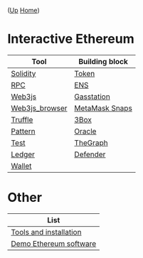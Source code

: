 ([Up](..) [Home](..\..))
# Interactive Ethereum

| Tool                              | Building block
| -----                             | ------------------
|[Solidity](solidity_examples)      |[Token](token_examples)
|[RPC](rpc)                         |[ENS](ens_examples) 
|[Web3js](web3js)                   |[Gasstation](gsn_examples)
|[Web3js_browser](web3js_browser)   |[MetaMask Snaps](snaps_example)
|[Truffle](truffle_examples)        |[3Box](3box_examples)
|[Pattern](pattern_examples)        |[Oracle](oracle_examples)
|[Test](test_examples)              |[TheGraph](thegraph_examples) 
|[Ledger](ledger_examples)          |[Defender](defender_examples)
|[Wallet](wallet_examples) 

# Other

| List
|------------
|[Tools and installation](install) 
|[Demo Ethereum software](demo)  

